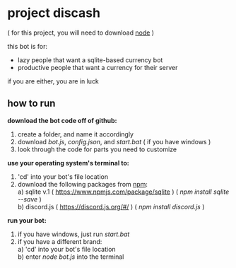 # project discash

( for this project, you will need to download [node](https://nodejs.org/en/download/) )  

this bot is for:
  - lazy people that want a sqlite-based currency bot
  - productive people that want a currency for their server

if you are either, you are in luck

## how to run
**download the bot code off of github:**
  1. create a folder, and name it accordingly
  2. download *bot.js*, *config.json*, and *start.bat* ( if you have windows )
  3. look through the code for parts you need to customize

**use your operating system's terminal to:**
  1. 'cd' into your bot's file location
  2. download the following packages from [npm](https://www.npmjs.com/):  
    a) sqlite v.1 ( https://www.npmjs.com/package/sqlite ) ( *npm install sqlite --save* )  
    b) discord.js ( https://discord.js.org/#/ ) ( *npm install discord.js* )  

**run your bot:**
 1. if you have windows, just run *start.bat*
 2. if you have a different brand:  
     a) 'cd' into your bot's file location  
     b) enter *node bot.js* into the terminal
